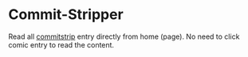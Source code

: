 # Commit-Stripper
Read all [commitstrip](http://www.commitstrip.com/) entry directly from home (page).
No need to click comic entry to read the content.
